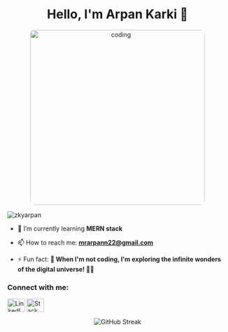 <h1 align="center">Hello, I'm Arpan Karki 👋</h1>


<p align="center">
  <img src="https://cdn.dribbble.com/users/1162077/screenshots/3848914/programmer.gif" alt="coding" width="400" style="border-radius: 10px;">
</p>

<p align="left"> 
  <img src="https://komarev.com/ghpvc/?username=zkyarpan&label=Profile%20views&color=0e75b6&style=flat" alt="zkyarpan" /> 
</p>

- 🌱 I’m currently learning **MERN stack**

- 📫 How to reach me: **mrarpann22@gmail.com**

- ⚡ Fun fact: **🌌 When I'm not coding, I'm exploring the infinite wonders of the digital universe! 🚀🌠**

<h3 align="left">Connect with me:</h3>
<p align="left">
  <a href="https://linkedin.com/in/https://www.linkedin.com/in/arpan-karki-b5351a286/" target="_blank"><img align="center" src="https://raw.githubusercontent.com/rahuldkjain/github-profile-readme-generator/master/src/images/icons/Social/linked-in-alt.svg" alt="LinkedIn" height="30" width="40" /></a>
  <a href="https://stackoverflow.com/users/https://stackoverflow.com/users/21134156/arpan-karki" target="_blank"><img align="center" src="https://raw.githubusercontent.com/rahuldkjain/github-profile-readme-generator/master/src/images/icons/Social/stack-overflow.svg" alt="Stack Overflow" height="30" width="40" /></a>
</p>


<p align="center">
  <img src="https://github-readme-streak-stats.herokuapp.com/?user=zkyarpan&" alt="GitHub Streak" />
</p>
